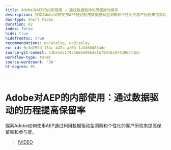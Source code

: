```yaml
---
title: Adobe对AEP的内部使用 — 通过数据驱动的历程推动维系
description: 探索Adobe如何使用AEP通过利用数据驱动型洞察和个性化的客户历程来提高保留率和参与度。
doc-type: Short Video
duration: 62
index: false
hide: true
hidefromtoc: true
recommendations: noCatalog, noDisplay
exl-id: 0c3d299d-134c-447a-af0b-1a3d60d834de
source-git-commit: 53b51e517435668d99b4516f80c0c074d06a4165
workflow-type: tm+mt
source-wordcount: '56'
ht-degree: 0%

---
```


# Adobe对AEP的内部使用：通过数据驱动的历程提高保留率

探索Adobe如何使用AEP通过利用数据驱动型洞察和个性化的客户历程来提高保留率和参与度。

<!-- 62_S655_3442541_61_adobes-internal-use-of-aep-driving-retention-with-datadriven-journeys -->
>[!VIDEO](https://video.tv.adobe.com/v/3458264/?learn=on&enablevpops=true)
